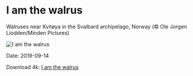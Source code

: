 # I am the walrus

Walruses near Kvitøya in the Svalbard archipelago, Norway (© Ole Jorgen Liodden/Minden Pictures)

![I am the walrus](https://bing.com/th?id=OHR.ToothWalkingSeahorse_EN-US8055541483_UHD.jpg&rf=LaDigue_UHD.jpg&pid=hp&w=1024&h=576)

Date: 2019-09-14

Download 4k: [I am the walrus](https://bing.com/th?id=OHR.ToothWalkingSeahorse_EN-US8055541483_UHD.jpg&rf=LaDigue_UHD.jpg&pid=hp&w=3840&h=2160)

